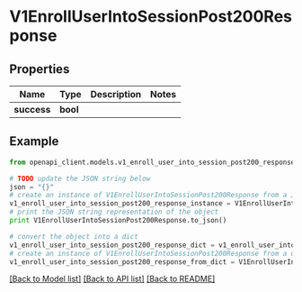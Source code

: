 # V1EnrollUserIntoSessionPost200Response


## Properties
Name | Type | Description | Notes
------------ | ------------- | ------------- | -------------
**success** | **bool** |  | 

## Example

```python
from openapi_client.models.v1_enroll_user_into_session_post200_response import V1EnrollUserIntoSessionPost200Response

# TODO update the JSON string below
json = "{}"
# create an instance of V1EnrollUserIntoSessionPost200Response from a JSON string
v1_enroll_user_into_session_post200_response_instance = V1EnrollUserIntoSessionPost200Response.from_json(json)
# print the JSON string representation of the object
print V1EnrollUserIntoSessionPost200Response.to_json()

# convert the object into a dict
v1_enroll_user_into_session_post200_response_dict = v1_enroll_user_into_session_post200_response_instance.to_dict()
# create an instance of V1EnrollUserIntoSessionPost200Response from a dict
v1_enroll_user_into_session_post200_response_from_dict = V1EnrollUserIntoSessionPost200Response.from_dict(v1_enroll_user_into_session_post200_response_dict)
```
[[Back to Model list]](../README.md#documentation-for-models) [[Back to API list]](../README.md#documentation-for-api-endpoints) [[Back to README]](../README.md)


